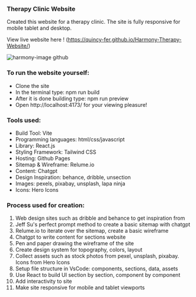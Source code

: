 ### Therapy Clinic Website

Created this website for a therapy clinic. The site is fully responsive for mobile tablet and desktop. 

View live website here ! (https://quincy-fer.github.io/Harmony-Therapy-Website/)

![harmony-image github](https://github.com/user-attachments/assets/b2c29c62-287a-4ed4-a70b-179be58a2302)





### To run the website yourself:

* Clone the site
* In the terminal type: npm run build
* After it is done building type: npm run preview
* Open http://localhost:4173/ for your viewing pleasure!
  
### Tools used:

* Build Tool: Vite
* Programming languages: html/css/javascript
* Library: React.js
* Styling Framework: Tailwind CSS
* Hosting: Github Pages
* Sitemap & Wireframe: Relume.io
* Content: Chatgpt
* Design Inspiration: behance, dribble, unsection
* Images: pexels, pixabay, unsplash, lapa ninja
* Icons: Hero Icons

  
### Process used for creation:

1. Web design sites such as dribble and behance to get inspiration from
2. Jeff Su's perfect prompt method to create a basic sitemap with chatgpt
3. Relume.io to iterate over the sitemap, create a basic wireframe
4. Chatgpt to write content for sections website
5. Pen and paper drawing the wireframe of the site
6. Create design system for topography, colors, layout
7. Collect assets  such as stock photos from pexel, unsplash, pixabay. Icons from Hero Icons
8. Setup file structure in VsCode: components, sections, data, assets
9. Use React to build UI section by section, component by component
11. Add interactivity to site
12. Make site responsive for mobile and tablet viewports
